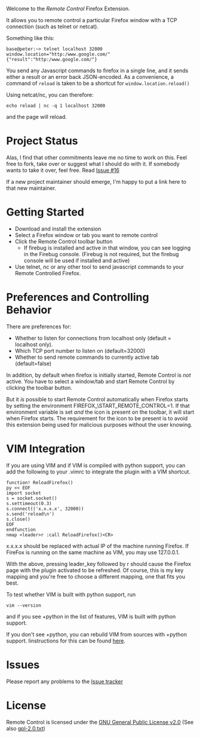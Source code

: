 Welcome to the _Remote Control_ Firefox Extension.

It allows you to remote control a particular Firefox window with a TCP
connection (such as telnet or netcat).

Something like this:

    base@peter:~> telnet localhost 32000
    window.location="http:/www.google.com/"
    {"result":"http:/www.google.com/"}

You send any Javascript commands to firefox in a single line, and it sends
either a result or an error back JSON-encoded. As a convenience, a command of
`reload` is taken to be a shortcut for `window.location.reload()`

Using netcat/nc, you can therefore:

    echo reload | nc -q 1 localhost 32000

and the page will reload.

Project Status
==============

Alas, I find that other commitments leave me no time to work on this. Feel free
to fork, take over or suggest what I should do with it. If somebody wants to
take it over, feel free. Read
[Issue #16](https://github.com/pmorch/FF-Remote-Control/issues/16)

If a new project maintainer should emerge, I'm happy to put a link here to that
new maintainer.

Getting Started
===============

* Download and install the extension
* Select a Firefox window or tab you want to remote control
* Click the Remote Control toolbar button
    * If firebug is installed and active in that window, you can see logging in
      the Firebug console. (Firebug is not required, but the firebug console
      will be used if installed and active)
* Use telnet, nc or any other tool to send javascript commands to your Remote
  Controlled Firefox.

Preferences and Controlling Behavior
====================================

There are preferences for:

* Whether to listen for connections from localhost only (default = localhost
  only).
* Which TCP port number to listen on (default=32000)
* Whether to send remote commands to currently active tab (default=false)

In addition, by default when firefox is initially started, Remote Control is
_not_ active. You have to select a window/tab and start Remote Control by
clicking the toolbar button.

But it _is_ possible to start Remote Control automatically when Firefox starts
by setting the environment FIREFOX_\START\_REMOTE\_CONTROL=1. If that
environment variable is set _and_ the icon is present on the toolbar, it will
start when Firefox starts. The requirement for the icon to be present is to
avoid this extension being used for malicious purposes without the user
knowing.

VIM Integration
===============

If you are using VIM and if VIM is compiled with python support, you can add
the following to your .vimrc to integrate the plugin with a VIM shortcut.

    function! ReloadFirefox()
    py << EOF
    import socket
    s = socket.socket()
    s.settimeout(0.3)
    s.connect(('x.x.x.x', 32000))
    s.send('reload\n')
    s.close()
    EOF
    endfunction
    nmap <leader>r :call ReloadFirefox()<CR> 

x.x.x.x should be replaced with actual IP of the machine running Firefox. If
FireFox is running on the same machine as VIM, you may use 127.0.0.1.

With the above, pressing leader_key followed by r should cause the Firefox 
page with the plugin activated to be refreshed. Of course, this is my key
mapping and you're free to choose a different mapping, one that fits you 
best.

To test whether VIM is built with python support, run

    vim --version

and if you see +python in the list of features, VIM is built with python
support.

If you don't see +python, you can rebuild VIM from sources with +python support.
Iinstructions for this can be found [here](https://github.com/Valloric/YouCompleteMe/wiki/Building-Vim-from-source).

Issues
======
Please report any problems to the
[Issue tracker](https://github.com/pmorch/FF-Remote-Control/issues)

License
=======

Remote Control is licensed under the
[GNU General Public License v2.0](http://www.gnu.org/licenses/gpl-2.0.html)
(See also [gpl-2.0.txt](gpl-2.0.txt))
